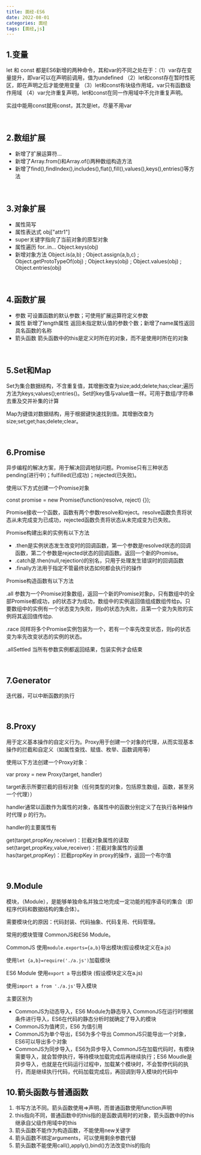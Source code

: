 ```yaml
---
title: 面经-ES6
date: 2022-08-01
categories: 面经
tags: [面经,js]
---
```

## 1.变量

let 和 const 都是ES6新增的两种命令，其和var的不同之处在于：（1）var存在变量提升，即var可以在声明前调用，值为undefined （2）let和const存在暂时性死区，即在声明之后才能使用变量 （3）let和const有块级作用域，var只有函数级作用域 （4）var允许重复声明，let和const在同一作用域中不允许重复声明。

实战中能用const就用const，其次是let，尽量不用var

<br/>

## 2.数组扩展

- 新增了扩展运算符...
- 新增了Array.from()和Array.of()两种数组构造方法
- 新增了find(),findIndex(),includes(),flat(),fill(),values(),keys(),entries()等方法

<br/>

## 3.对象扩展

- 属性简写
- 属性表达式  obj["attr1"]
- super关键字指向了当前对象的原型对象
- 属性遍历 for..in...    Object.keys(obj)
- 新增对象方法 Object.is(a,b) ; Object.assign(a,b,c) ; Object.getProtoTypeOf(obj) ; Object.keys(obj) ; Object.values(obj) ; Object.entries(obj)

<br/>

## 4.函数扩展

- 参数 可设置函数的默认参数；可使用扩展运算符定义参数
- 属性 新增了length属性 返回未指定默认值的参数个数；新增了name属性返回具名函数的名称
- 箭头函数 箭头函数中的this是定义时所在的对象，而不是使用时所在的对象

<br/>

## 5.Set和Map

Set为集合数据结构，不含重复值，其增删改查为size;add;delete;has;clear;遍历方法为keys;values();entries()。Set的key值与value值一样。可用于数组/字符串去重及交并补集的计算

Map为键值对数据结构，用于根据键快速找到值。其增删改查为size;set;get;has;delete;clear。

<br/>

## 6.Promise

异步编程的解决方案，用于解决回调地狱问题。Promise只有三种状态pending(进行中)；fulfilled(已成功)；rejected(已失败)。

使用以下方式创建一个Promise对象

const promise = new Promise(function(resolve, reject) {});

Promise接收一个函数，函数有两个参数resolve和reject。resolve函数负责将状态从未完成变为已成功，rejected函数负责将状态从未完成变为已失败。

Promise构建出来的实例有以下方法

- .then是实例状态发生改变时的回调函数，第一个参数是resolved状态的回调函数，第二个参数是rejected状态的回调函数。返回一个新的Promise。
- .catch是.then(null,rejection)的别名，只用于处理发生错误时的回调函数
- .finally方法用于指定不管最终状态如何都会执行的操作

Promise构造函数有以下方法

.all 参数为一个Promise对象数组，返回一个新的Promise对象p，只有数组中的全部Promise都成功，p的状态才为成功，数组中的实例返回值组成数组传给p。只要数组中的实例有一个状态变为失败，则p的状态为失败，且第一个变为失败的实例将其返回值传给p.

.race 同样将多个Promise实例包装为一个，若有一个率先改变状态，则p的状态变为率先改变状态的实例的状态。

.allSettled 当所有参数实例都返回结果，包装实例才会结束

<br/>

## 7.Generator

迭代器，可以中断函数的执行

<br/>

## 8.Proxy

用于定义基本操作的自定义行为。Proxy用于创建一个对象的代理，从而实现基本操作的拦截和自定义（如属性查找、赋值、枚举、函数调用等）

使用以下方法创建一个Proxy对象：

var proxy = new Proxy(target, handler)

target表示所要拦截的目标对象（任何类型的对象，包括原生数组，函数，甚至另一个代理））

handler通常以函数作为属性的对象，各属性中的函数分别定义了在执行各种操作时代理 p 的行为。

handler的主要属性有

get(target,propKey,receiver)：拦截对象属性的读取
set(target,propKey,value,receiver)：拦截对象属性的设置
has(target,propKey)：拦截propKey in proxy的操作，返回一个布尔值

<br/>

## 9.Module

模块，（Module），是能够单独命名并独立地完成一定功能的程序语句的集合（即程序代码和数据结构的集合体）。

需要模块化的原因：代码封装、代码抽象、代码复用、代码管理。

常用的模块管理 CommonJS和ES6 Module。

CommonJS 使用`module.exports={a,b}`导出模块(假设模块定义在a.js)

使用`let {a,b}=require('./a.js')`加载模块

ES6 Module 使用`export a` 导出模块 (假设模块定义在a.js)

使用`import a from './a.js'`导入模块

主要区别为

- CommonJS为动态导入，ES6 Module为静态导入  CommonJS在运行时根据条件进行导入，ES6在代码的静态分析时就确定了导入的模块
- CommonJS为值拷贝，ES6 为值引用 
- CommonJS为单个导出，ES6为多个导出 CommonJS只能导出一个对象，ES6可以导出多个对象
- CommonJS为同步导入，ES6为异步导入 CommonJS在加载代码时，有模块需要导入，就会暂停执行，等待模块加载完成后再继续执行；ES6 Moudle是异步导入，也就是在代码运行过程中，加载某个模块时，不会暂停代码的执行，而是继续执行代码，代码加载完成后，再回调到导入模块的代码中

## 10.箭头函数与普通函数

1. 书写方法不同。箭头函数使用=>声明，而普通函数使用function声明
2. this指向不同，普通函数中的this指的是函数调用时的对象，箭头函数中的this继承自父级作用域中的this
3. 箭头函数不能作为构造函数，不能使用new关键字
4. 箭头函数不绑定arguments，可以使用剩余参数代替
5. 箭头函数不能使用call(),apply(),bind()方法改变this的指向

